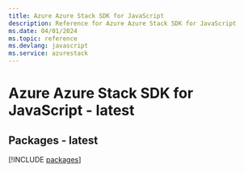 ```yaml
---
title: Azure Azure Stack SDK for JavaScript
description: Reference for Azure Azure Stack SDK for JavaScript
ms.date: 04/01/2024
ms.topic: reference
ms.devlang: javascript
ms.service: azurestack
---
```

# Azure Azure Stack SDK for JavaScript - latest
## Packages - latest
[!INCLUDE [packages](azure-stack-index.md)]